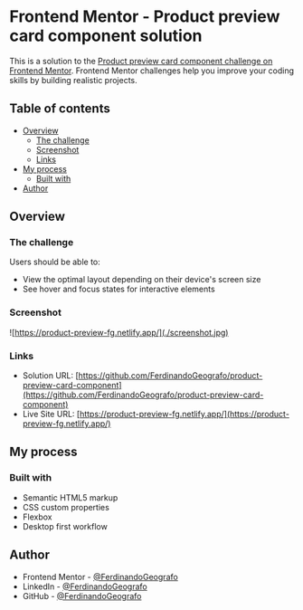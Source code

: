 # Frontend Mentor - Product preview card component solution

This is a solution to the [Product preview card component challenge on Frontend Mentor](https://www.frontendmentor.io/challenges/product-preview-card-component-GO7UmttRfa). Frontend Mentor challenges help you improve your coding skills by building realistic projects.

## Table of contents

- [Overview](#overview)
  - [The challenge](#the-challenge)
  - [Screenshot](#screenshot)
  - [Links](#links)
- [My process](#my-process)
  - [Built with](#built-with)
- [Author](#author)

## Overview

### The challenge

Users should be able to:

- View the optimal layout depending on their device's screen size
- See hover and focus states for interactive elements

### Screenshot

![https://product-preview-fg.netlify.app/](./screenshot.jpg)

### Links

- Solution URL: [https://github.com/FerdinandoGeografo/product-preview-card-component](https://github.com/FerdinandoGeografo/product-preview-card-component)
- Live Site URL: [https://product-preview-fg.netlify.app/](https://product-preview-fg.netlify.app/)

## My process

### Built with

- Semantic HTML5 markup
- CSS custom properties
- Flexbox
- Desktop first workflow

## Author

- Frontend Mentor - [@FerdinandoGeografo](https://www.frontendmentor.io/profile/FerdinandoGeografo)
- LinkedIn - [@FerdinandoGeografo](https://www.linkedin.com/in/ferdinandogeografo/)
- GitHub - [@FerdinandoGeografo](https://github.com/FerdinandoGeografo/)
